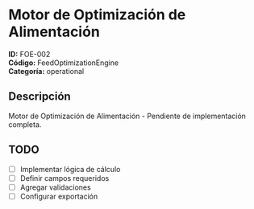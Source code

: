 # Motor de Optimización de Alimentación

**ID:** FOE-002  
**Código:** FeedOptimizationEngine  
**Categoría:** operational

## Descripción
Motor de Optimización de Alimentación - Pendiente de implementación completa.

## TODO
- [ ] Implementar lógica de cálculo
- [ ] Definir campos requeridos
- [ ] Agregar validaciones
- [ ] Configurar exportación
